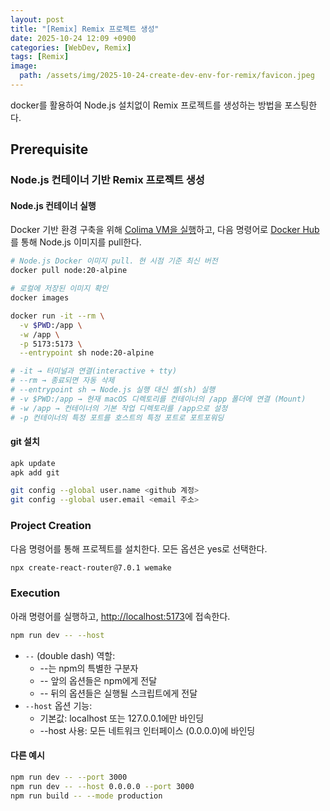 ```yaml
---
layout: post
title: "[Remix] Remix 프로젝트 생성"
date: 2025-10-24 12:09 +0900
categories: [WebDev, Remix]
tags: [Remix]
image:
  path: /assets/img/2025-10-24-create-dev-env-for-remix/favicon.jpeg
---
```


docker를 활용하여 Node.js 설치없이 Remix 프로젝트를 생성하는 방법을 포스팅한다.

## Prerequisite

### Node.js 컨테이너 기반 Remix 프로젝트 생성

#### Node.js 컨테이너 실행

Docker 기반 환경 구축을 위해 [Colima VM을 실행](https://applic8ion.github.io/posts/docker-for-macos/#execution)하고, 다음 명령어로 [Docker Hub](https://hub.docker.com)를 통해 Node.js 이미지를 pull한다.

```bash
# Node.js Docker 이미지 pull. 현 시점 기준 최신 버전
docker pull node:20-alpine

# 로컬에 저장된 이미지 확인
docker images

docker run -it --rm \
  -v $PWD:/app \
  -w /app \
  -p 5173:5173 \
  --entrypoint sh node:20-alpine

# -it → 터미널과 연결(interactive + tty)
# --rm → 종료되면 자동 삭제
# --entrypoint sh → Node.js 실행 대신 셸(sh) 실행
# -v $PWD:/app → 현재 macOS 디렉토리를 컨테이너의 /app 폴더에 연결 (Mount)
# -w /app → 컨테이너의 기본 작업 디렉토리를 /app으로 설정
# -p 컨테이너의 특정 포트를 호스트의 특정 포트로 포트포워딩
```

#### git 설치

```bash
apk update
apk add git

git config --global user.name <github 계정>
git config --global user.email <email 주소>
```

### Project Creation

다음 명령어를 통해 프로젝트를 설치한다. 모든 옵션은 yes로 선택한다.

```bash
npx create-react-router@7.0.1 wemake
```

### Execution

아래 명령어를 실행하고, <http://localhost:5173>에 접속한다.

```bash
npm run dev -- --host
```

- `--` (double dash) 역할:
  - \-\-는 npm의 특별한 구분자
  - \-\- 앞의 옵션들은 npm에게 전달
  - \-\- 뒤의 옵션들은 실행될 스크립트에게 전달
- `--host` 옵션 기능:
  - 기본값: localhost 또는 127.0.0.1에만 바인딩
  - \-\-host 사용: 모든 네트워크 인터페이스 (0.0.0.0)에 바인딩

#### 다른 예시

```bash
npm run dev -- --port 3000
npm run dev -- --host 0.0.0.0 --port 3000
npm run build -- --mode production
```
